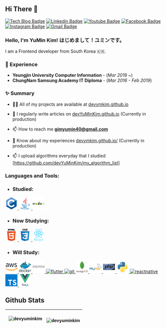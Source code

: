 Hi There 👋
--
  [![Tech Blog Badge](http://img.shields.io/badge/-Tech%20blog-black?style=flat-square&logo=github&link=https://zzsza.github.io/)](https://devyuminkim.github.io/)
  [![Linkedin Badge](https://img.shields.io/badge/-LinkedIn-blue?style=flat-square&logo=Linkedin&logoColor=white&link=https://www.linkedin.com/in/%EC%9C%A0%EB%AF%BC-%EA%B9%80-2992b8245/)](https://www.linkedin.com/in/%EC%9C%A0%EB%AF%BC-%EA%B9%80-2992b8245/)
  [![Youtube Badge](https://img.shields.io/badge/Youtube-ff0000?style=flat-square&logo=youtube&link=https://www.youtube.com/c/kyleschool)](https://www.youtube.com/channel/UC9iR-pZSBvv7Mem-ZSwbmXw)
  [![Facebook Badge](https://img.shields.io/badge/facebook-1877f2?style=flat-square&logo=facebook&logoColor=white&link=https://www.facebook.com/zzsza)](https://www.facebook.com/profile.php?id=100075780008937)
  [![Instagram Badge](https://img.shields.io/badge/instagram-ff69b4?style=flat-square&logo=instagram&logoColor=white&link=https://www.instagram.com/yu._.min_k/)](https://www.instagram.com/yu._.min_k/)
  [![Gmail Badge](https://img.shields.io/badge/Gmail-d14836?style=flat-square&logo=Gmail&logoColor=white&link=mailto:snugyun01@gmail.com)](mailto:gimyumin40@gmail.com)

### Hello, I'm YuMin Kim! はじめまして！ユミンです。
I am a Frontend developer from South Korea 🇰🇷. 

### 💫 Experience
- **Yeungjin University Computer Information** - (_Mar 2019_ ~)
- **ChungNam Samsung Academy IT Diploma** - (_Mar 2016 - Feb 2019_)


### ✨ Summary
- 👨‍💻 All of my projects are available at [devymkim.github.io](https://devymkim.github.io)

- 📝 I regularly write articles on [devYuMinKim.github.io](https://devYuMinKim.github.io)
     (Currently in production)

- 📫 How to reach me **gimyumin40@gmail.com**

- 📄 Know about my experiences [devymkim.github.io/](https://devymkim.github.io/) (Currently in production)

- 📫  I upload algorithms everyday that I studied [https://github.com/devYuMinKim/my_algorithm_list]
<!-- ### Blogs posts -->
<!-- BLOG-POST-LIST:START -->
<!-- BLOG-POST-LIST:END -->

<h3 align="left">Languages and Tools:</h3>

- ###  Studied:

<a href="https://www.cprogramming.com/" target="_blank" rel="noreferrer"> <img src="https://raw.githubusercontent.com/devicons/devicon/master/icons/c/c-original.svg" alt="c" width="40" height="40"/> </a> <a href="https://www.java.com" target="_blank" rel="noreferrer"> <img src="https://raw.githubusercontent.com/devicons/devicon/master/icons/java/java-original.svg" alt="java" width="40" height="40"/> </a> <a href="https://nodejs.org" target="_blank" rel="noreferrer"> <img src="https://raw.githubusercontent.com/devicons/devicon/master/icons/nodejs/nodejs-original-wordmark.svg" alt="nodejs" width="40" height="40"/> </a>
- ###  Now Studying: 
 <a href="https://www.w3.org/html/" target="_blank" rel="noreferrer"> <img src="https://raw.githubusercontent.com/devicons/devicon/master/icons/html5/html5-original-wordmark.svg" alt="html5" width="40" height="40"/> </a> <a href="https://www.w3schools.com/css/" target="_blank" rel="noreferrer"> <img src="https://raw.githubusercontent.com/devicons/devicon/master/icons/css3/css3-original-wordmark.svg" alt="css3" width="40" height="40"/> </a> <a href="https://reactjs.org/" target="_blank" rel="noreferrer"> <img src="https://raw.githubusercontent.com/devicons/devicon/master/icons/react/react-original-wordmark.svg" alt="react" width="40" height="40"/> </a> 
- ###  Will Study:

<p align="left"> <a href="https://aws.amazon.com" target="_blank" rel="noreferrer"> <img src="https://raw.githubusercontent.com/devicons/devicon/master/icons/amazonwebservices/amazonwebservices-original-wordmark.svg" alt="aws" width="40" height="40"/> </a>   <a href="https://www.docker.com/" target="_blank" rel="noreferrer"> <img src="https://raw.githubusercontent.com/devicons/devicon/master/icons/docker/docker-original-wordmark.svg" alt="docker" width="40" height="40"/> </a> <a href="https://expressjs.com" target="_blank" rel="noreferrer"> <img src="https://raw.githubusercontent.com/devicons/devicon/master/icons/express/express-original-wordmark.svg" alt="express" width="40" height="40"/> </a> <a href="https://flutter.dev" target="_blank" rel="noreferrer"> <img src="https://www.vectorlogo.zone/logos/flutterio/flutterio-icon.svg" alt="flutter" width="40" height="40"/> </a> <a href="https://git-scm.com/" target="_blank" rel="noreferrer"> <img src="https://www.vectorlogo.zone/logos/git-scm/git-scm-icon.svg" alt="git" width="40" height="40"/> </a> <a href="https://www.mongodb.com/" target="_blank" rel="noreferrer"> <img src="https://raw.githubusercontent.com/devicons/devicon/master/icons/mongodb/mongodb-original-wordmark.svg" alt="mongodb" width="40" height="40"/> </a> <a href="https://www.mysql.com/" target="_blank" rel="noreferrer"> <img src="https://raw.githubusercontent.com/devicons/devicon/master/icons/mysql/mysql-original-wordmark.svg" alt="mysql" width="40" height="40"/> </a>  <a href="https://www.php.net" target="_blank" rel="noreferrer"> <img src="https://raw.githubusercontent.com/devicons/devicon/master/icons/php/php-original.svg" alt="php" width="40" height="40"/> </a> <a href="https://www.python.org" target="_blank" rel="noreferrer"> <img src="https://raw.githubusercontent.com/devicons/devicon/master/icons/python/python-original.svg" alt="python" width="40" height="40"/> </a>  <a href="https://reactnative.dev/" target="_blank" rel="noreferrer"> <img src="https://reactnative.dev/img/header_logo.svg" alt="reactnative" width="40" height="40"/> </a> <a href="https://www.typescriptlang.org/" target="_blank" rel="noreferrer"> <img src="https://raw.githubusercontent.com/devicons/devicon/master/icons/typescript/typescript-original.svg" alt="typescript" width="40" height="40"/> </a> <a href="https://vuejs.org/" target="_blank" rel="noreferrer"> <img src="https://raw.githubusercontent.com/devicons/devicon/master/icons/vuejs/vuejs-original-wordmark.svg" alt="vuejs" width="40" height="40"/> </a> </p>

Github Stats
--
<!-- ![Anurag's GitHub stats](https://github-readme-stats.vercel.app/api?username=devYuMinKim&show_icons=true&theme=tokyonight) -->

|<p>&nbsp;<img align="center" src="https://github-readme-stats.vercel.app/api?username=devyuminkim&show_icons=true&locale=en" alt="devyuminkim" /></p>|<p><img align="left" src="https://github-readme-stats.vercel.app/api/top-langs?username=devyuminkim&show_icons=true&locale=en&layout=compact" alt="devyuminkim" /></p>|
|--|--|
